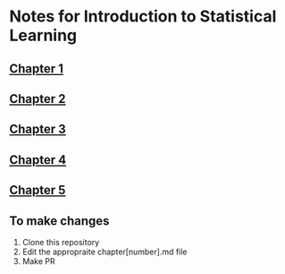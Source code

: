 # Notes for Introduction to Statistical Learning

## [Chapter 1](/compiled/chapter1.html)
## [Chapter 2](/compiled/chapter2.html)
## [Chapter 3](/compiled/chapter3.html)
## [Chapter 4](/compiled/chapter4.html)
## [Chapter 5](/compiled/chapter5.html)


## To make changes
1. Clone this repository
1. Edit the appropraite chapter[number].md file
1. Make PR